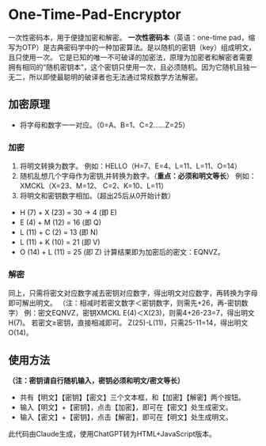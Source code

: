 # One-Time-Pad-Encryptor
一次性密码本，用于便捷加密和解密。
**一次性密码本**（英语：one-time pad，缩写为OTP）是古典密码学中的一种加密算法。是以随机的密钥（key）组成明文，且只使用一次。
它是已知的唯一不可破译的加密法，原理为加密者和解密者需要拥有相同的“随机密钥本”，这个密钥只使用一次，且必须随机。因为它随机且独一无二，所以即使最聪明的破译者也无法通过常规数学方法解密。
## 加密原理
* 将字母和数字一一对应。（0=A、B=1、C=2……Z=25）
### 加密
1. 将明文转换为数字。
例如：HELLO（H=7、E=4、L=11、L=11、O=14）
2. 随机乱想几个字母作为密钥,并转换为数字。（**重点：必须和明文等长**）
例如：XMCKL（X=23、M=12、 C=2、K=10、L=11）
3. 将明文和密钥数字相加。（超出25后从0开始计数）
- H (7) + X (23) = 30 → 4 (即 E)
- E (4) + M (12) = 16 (即 Q)
- L (11) + C (2) = 13 (即 N)
- L (11) + K (10) = 21 (即 V)
- O (14) + L (11) = 25 (即 Z)
计算结果即为加密后的密文：EQNVZ。
### 解密
同上，只需将密文对应数字减去密钥对应数字，得出明文对应数字，再转换为字母即可解出明文。
（注：相减时若密文数字＜密钥数字，则需先+26，再-密钥数字）
例：密文EQNVZ，密钥XMCKL
E(4)＜X(23)，则需4+26-23=7，得出明文H(7)。
若密文≥密钥，直接相减即可。
Z(25)-L(11)，只需25-11=14，得出明文O(14)。

## 使用方法
**（注：密钥请自行随机输入，密钥必须和明文/密文等长）**
* 共有【明文】【密钥】【密文】三个文本框，和【加密】【解密】两个按钮。
* 输入【明文】+【密钥】，点击【加密】，即可在【密文】处生成密文。
* 输入【密文】+【密钥】，点击【解密】，即可在【明文】处生成明文。

此代码由Claude生成，使用ChatGPT转为HTML+JavaScript版本。
